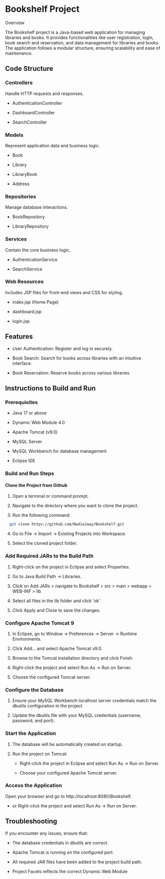 # Bookshelf Project

Overview

The Bookshelf project is a Java-based web application for managing libraries and books. It provides functionalities like user registration, login, book search and reservation, and data management for libraries and books. The application follows a modular structure, ensuring scalability and ease of maintenance.

## Code Structure

### Controllers

Handle HTTP requests and responses.

- AuthenticationController

- DashboardController

- SearchController

### Models

Represent application data and business logic.

- Book

- Library

- LibraryBook

- Address

### Repositories

Manage database interactions.

- BookRepository

- LibraryRepository

### Services

Contain the core business logic.

- AuthenticationService

- SearchService

### Web Resources

Includes JSP files for front-end views and CSS for styling.

- index.jsp (Home Page)

- dashboard.jsp

- login.jsp

## Features

- User Authentication: Register and log in securely.

- Book Search: Search for books across libraries with an intuitive interface.

- Book Reservation: Reserve books across various libraries.

## Instructions to Build and Run

### Prerequisites

- Java 17 or above
  
- Dynamic Web Module 4.0

- Apache Tomcat (v9.0)

- MySQL Server

- MySQL Workbench for database management

- Eclipse IDE

### Build and Run Steps
#### Clone the Project from Github
1. Open a terminal or command prompt.

2. Navigate to the directory where you want to clone the project.

3. Run the following command:

```bash
  git clone https://github.com/NadiaJaay/Bookshelf.git
```
4. Go to File -> Import -> Existing Projects into Workspace.

5. Select the cloned project folder.

### Add Required JARs to the Build Path

1. Right-click on the project in Eclipse and select Properties.

2. Go to Java Build Path -> Libraries.

3. Click on Add JARs > navigate to Bookshelf > src > main > webapp > WEB-INF > lib

4. Select all files in the lib folder and click 'ok'

5. Click Apply and Close to save the changes.

### Configure Apache Tomcat 9

1. In Eclipse, go to Window -> Preferences -> Server -> Runtime Environments.

2. Click Add... and select Apache Tomcat v9.0.

3. Browse to the Tomcat installation directory and click Finish.

4. Right-click the project and select Run As -> Run on Server.

5. Choose the configured Tomcat server.

### Configure the Database

1. Ensure your MySQL Workbench localhost server credentials match the dbutils configuration in the project.

2. Update the dbutils file with your MySQL credentials (username, password, and port).

### Start the Application

1. The database will be automatically created on startup.

2. Run the project on Tomcat:

    - Right-click the project in Eclipse and select Run As -> Run on Server.

    - Choose your configured Apache Tomcat server.

### Access the Application

Open your browser and go to http://localhost:8080/Bookshelf.
  - or Right-click the project and select Run As -> Run on Server.

## Troubleshooting

If you encounter any issues, ensure that:

- The database credentials in dbutils are correct.

- Apache Tomcat is running on the configured port.

- All required JAR files have been added to the project build path.
  
- Project Facets reflects the correct  Dynamic Web Module

